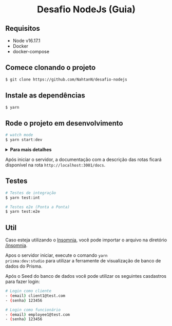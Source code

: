 <h1 align="center">Desafio NodeJs (Guia)</h1>

## Requisitos

- Node v16.17.1
- Docker
- docker-compose

## Comece clonando o projeto

```bash
$ git clone https://github.com/NahtanN/desafio-nodejs
```

## Instale as dependências

```bash
$ yarn
```

## Rode o projeto em desenvolvimento

```bash
# watch mode
$ yarn start:dev
```

  <details>
      <summary><strong>Para mais detalhes</strong></summary>
      <p>Esse comando será responsável por orquestrar todo o seu ambiente de desenvolvimento. Ele executará os seguintes comandos</p>

```bash
# Instãncia um docker container e mantem em execução no background
$ services:up

# (services:up)
$ docker-compose -f infra/docker-compose.development.yml up -d
```

```bash
# Executa os camandos do Prisma
$ yarn prisma:dev:start

# (prisma:dev:start) Faz o deploy das Migrations e executa o comando de Seed do banco de dados
$ dotenv -e .env.development -- npx prisma migrate deploy && yarn prisma:dev:seed

# (prisma:dev:seed) Comando de Seed do banco de dados
$ dotenv -e .env.development -- npx prisma db seed
```

```bash
# Inicia o servidor em Watch Mode
$ dotenv -v NODE_ENV=development -e .env.development -- nest start --watch
```

</details>

<p>Após iniciar o servidor, a documentação com a descrição das rotas ficará disponível na rota <code>http://localhost:3001/docs</code>.</p>

## Testes

```bash
# Testes de integração
$ yarn test:int

# Testes e2e (Ponta a Ponta)
$ yarn test:e2e
```

## Util

Caso esteja utilizando o [Insomnia](https://insomnia.rest/), você pode importar o arquivo na diretório [/insomnia](https://github.com/NahtanN/desafio-mesha/tree/master/insomnia).

Apos o servidor iniciar, execute o comando <code>yarn prisma:dev:studio</code> para utilizar a ferramente de visualização de banco de dados do Prisma.

Após o Seed do banco de dados você pode utilizar os seguintes casdastros para fazer login:

```bash
# Login como cliente
- (email) client1@test.com
- (senha) 123456

# Login como funcionário
- (email) employee1@test.com
- (senha) 123456
```
